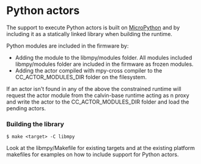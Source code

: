 # Python actors

The support to execute Python actors is built on [MicroPython](https://github.com/micropython/micropython) and by including it as a statically linked library when building the runtime.

Python modules are included in the firmware by:

- Adding the module to the libmpy/modules folder. All modules included libmpy/modules folder are included in the firmware as frozen modules.
- Adding the actor compiled with mpy-cross compiler to the CC_ACTOR_MODULES_DIR folder on the filesystem.

If an actor isn't found in any of the above the constrained runtime will request the actor module from the calvin-base runtime acting as n proxy and write the actor to the CC_ACTOR_MODULES_DIR folder and load the pending actors.

### Building the library

```
$ make <target> -C libmpy
```

Look at the libmpy/Makefile for existing targets and at the existing platform makefiles for examples on how to include support for Python actors.
